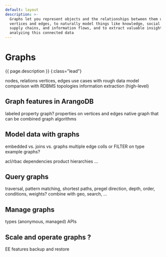 ```yaml
---
default: layout
description: >-
  Graphs let you represent objects and the relationships between them using
  vertices and edges, to naturally model things like knowledge, social networks,
  supply chains, and information flows, and to extract valuable insights by
  analyzing this connected data
---
```

# Graphs

{{ page.description }}
{:class="lead"}

nodes, relations
vertices, edges
use cases with rough data model
comparison with RDBMS
topologies
information extraction (high-level)

## Graph features in ArangoDB

labeled property graph?
properties on vertices and edges
native graph that can be combined
graph algorithms

## Model data with graphs

embedded vs. joins vs. graphs
multiple edge colls or FILTER on type
example graphs?

acl/rbac
dependencies
product hierarchies
...

## Query graphs

traversal, pattern matching, shortest paths, pregel
direction, depth, order, conditions, weights?
combine with geo, search, ...

## Manage graphs

types (anonymous, managed)
APIs

## Scale and operate graphs ?

EE features
backup and restore
